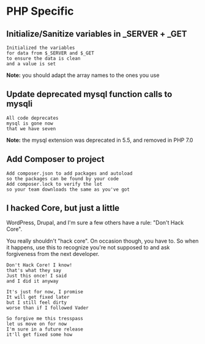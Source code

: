 
# PHP Specific

## Initialize/Sanitize variables in \_SERVER + \_GET

```
Initialized the variables
for data from $_SERVER and $_GET
to ensure the data is clean
and a value is set
```

__Note:__ you should adapt the array names to the ones you use 


## Update deprecated mysql function calls to mysqli 

```
All code deprecates
mysql is gone now
that we have seven
```

__Note:__ the mysql extension was deprecated in 5.5, and removed in PHP 7.0

## Add Composer to project

```
Add composer.json to add packages and autoload
so the packages can be found by your code
Add composer.lock to verify the lot
so your team downloads the same as you've got
```

## I hacked Core, but just a little

WordPress, Drupal, and I'm sure a few others have a rule: "Don't Hack Core".

You really shouldn't "hack core". On occasion though, you have to.  So when it
happens, use this to recognize you're not supposed to and ask forgiveness from
the next developer.

```
Don't Hack Core! I know!
that's what they say
Just this once! I said
and I did it anyway

It's just for now, I promise
It will get fixed later
but I still feel dirty
worse than if I followed Vader

So forgive me this tresspass
let us move on for now
I'm sure in a future release
it'll get fixed some how
```
